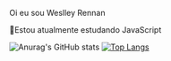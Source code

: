 Oi eu sou Weslley Rennan

🌱Estou atualmente estudando JavaScript

![Anurag's GitHub stats](https://github-readme-stats.vercel.app/api?username=WeslleyRennan&show_icons=true&theme=radical)
[![Top Langs](https://github-readme-stats.vercel.app/api/top-langs/?username=WeslleyRennan&layout=compact)](https://github.com/anuraghazra/github-readme-stats)
